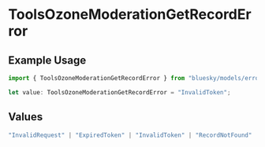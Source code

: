 # ToolsOzoneModerationGetRecordError

## Example Usage

```typescript
import { ToolsOzoneModerationGetRecordError } from "bluesky/models/errors";

let value: ToolsOzoneModerationGetRecordError = "InvalidToken";
```

## Values

```typescript
"InvalidRequest" | "ExpiredToken" | "InvalidToken" | "RecordNotFound"
```